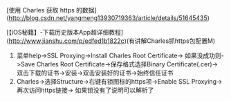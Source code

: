 
[使用 Charles 获取 https 的数据]
(http://blog.csdn.net/yangmeng13930719363/article/details/51645435)


[【iOS秘籍】-下载历史版本App超详细教程]
(http://www.jianshu.com/p/edfed1b1822c)(有讲解Charles抓https包配置M)
1. 菜单help->SSL Proxying->Install Charles Root Certificate->
如果没成功则->Save Charles Root Certificate->保存格式选择Binary Certificate(.cer)->
双击下载的证书->安装->双击安装好的证书->始终信任证书
2. Charles->选择Structure->右键有锁图标的https项->Enable SSL Proxying->再次访问https链接->
如果锁没有了说明可以解析了
